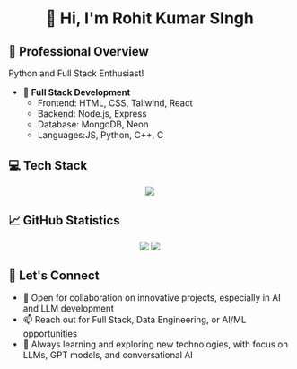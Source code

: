 <div align="center">
  <h1>👋 Hi, I'm Rohit Kumar SIngh</h1>
</div>

## 🚀 Professional Overview

<div style="font-size: 1.1em">
Python and Full Stack Enthusiast!

- 🔧 **Full Stack Development**
  - Frontend: HTML, CSS, Tailwind, React
  - Backend: Node.js, Express
  - Database: MongoDB, Neon
  - Languages:JS, Python, C++, C
</div>

## 💻 Tech Stack
<p align="center">
  <a href="https://skillicons.dev">
    <img src="https://skillicons.dev/icons?i=cpp,c,css,html,js,nodejs,express,mongodb,netlify,vercel,npm,tailwind,py,blender,react" />
  </a>
</p>

## 📈 GitHub Statistics

<div align="center">
  <img src="https://github-readme-stats.vercel.app/api?username=0xRoS-200&show_icons=true&theme=radical&hide_border=true&bg_color=0D1117"/>
  <img src="https://github-readme-streak-stats.herokuapp.com/?user=0xRoS-200&theme=radical&hide_border=true&background=0D1117"/>
</div>

## 🤝 Let's Connect

<div style="font-size: 1.1em">

- 💼 Open for collaboration on innovative projects, especially in AI and LLM development
- 📫 Reach out for Full Stack, Data Engineering, or AI/ML opportunities
- 🌱 Always learning and exploring new technologies, with focus on LLMs, GPT models, and conversational AI

</div
